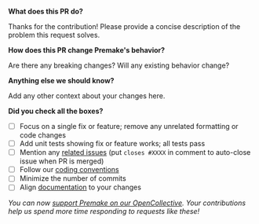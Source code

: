 **What does this PR do?**

Thanks for the contribution! Please provide a concise description of the problem this request solves.

**How does this PR change Premake's behavior?**

Are there any breaking changes? Will any existing behavior change?

**Anything else we should know?**

Add any other context about your changes here.

**Did you check all the boxes?**

- [ ] Focus on a single fix or feature; remove any unrelated formatting or code changes
- [ ] Add unit tests showing fix or feature works; all tests pass
- [ ] Mention any [related issues](https://github.com/premake/premake-core/issues) (put `closes #XXXX` in comment to auto-close issue when PR is merged)
- [ ] Follow our [coding conventions](https://github.com/premake/premake-core/blob/master/CONTRIBUTING.md#coding-conventions)
- [ ] Minimize the number of commits
- [ ] Align [documentation](https://github.com/premake/premake-core/tree/master/website) to your changes

*You can now [support Premake on our OpenCollective](https://opencollective.com/premake). Your contributions help us spend more time responding to requests like these!*
